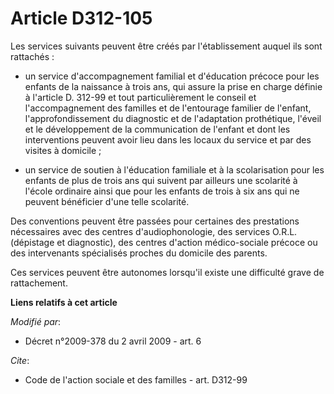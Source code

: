 # Article D312-105

Les services suivants peuvent être créés par l'établissement auquel ils sont rattachés :

- un service d'accompagnement familial et d'éducation précoce pour les enfants de la naissance à trois ans, qui assure la
prise en charge définie à l'article D. 312-99 et tout particulièrement le conseil et l'accompagnement des familles et de
l'entourage familier de l'enfant, l'approfondissement du diagnostic et de l'adaptation prothétique, l'éveil et le
développement de la communication de l'enfant et dont les interventions peuvent avoir lieu dans les locaux du service et par
des visites à domicile ;

- un service de soutien à l'éducation familiale et à la scolarisation pour les enfants de plus de trois ans qui suivent par
ailleurs une scolarité à l'école ordinaire ainsi que pour les enfants de trois à six ans qui ne peuvent bénéficier d'une
telle scolarité. 

Des conventions peuvent être passées pour certaines des prestations nécessaires avec des centres d'audiophonologie, des
services O.R.L. (dépistage et diagnostic), des centres d'action médico-sociale précoce ou des intervenants spécialisés
proches du domicile des parents. 

Ces services peuvent être autonomes lorsqu'il existe une difficulté grave de rattachement.

**Liens relatifs à cet article**

_Modifié par_:

  - Décret n°2009-378 du 2 avril 2009 - art. 6

_Cite_:

  - Code de l'action sociale et des familles - art. D312-99
